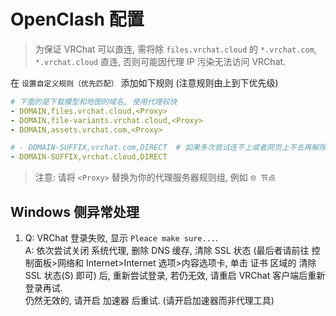 # OpenClash 配置

> 为保证 VRChat 可以直连, 需将除 `files.vrchat.cloud` 的 `*.vrchat.com`, `*.vrchat.cloud` 直连, 否则可能因代理 IP 污染无法访问 VRChat.

在 `设置自定义规则（优先匹配）` 添加如下规则 (注意规则由上到下优先级)
```yaml
# 下面的是下载模型和地图的域名, 使用代理较快
- DOMAIN,files.vrchat.cloud,<Proxy>
- DOMAIN,file-variants.vrchat.cloud,<Proxy>
- DOMAIN,assets.vrchat.com,<Proxy>

# - DOMAIN-SUFFIX,vrchat.com,DIRECT  # 如果多次尝试连不上或者网页上不去再解除注释
- DOMAIN-SUFFIX,vrchat.cloud,DIRECT
```

> 注意: 请将 `<Proxy>` 替换为你的代理服务器规则组, 例如 `🌐 节点`


## Windows 侧异常处理
1.  Q: VRChat 登录失败, 显示 `Pleace make sure...`. <br>
    A: 依次尝试关闭 系统代理, 删除 DNS 缓存, 清除 SSL 状态 (最后者请前往 控制面板>网络和 Internet>Internet 选项>内容选项卡, 单击 证书 区域的 清除 SSL 状态(S) 即可) 后, 重新尝试登录, 若仍无效, 请重启 VRChat 客户端后重新登录再试. <br>
    仍然无效的, 请开启 加速器 后重试. (请开启加速器而非代理工具)
